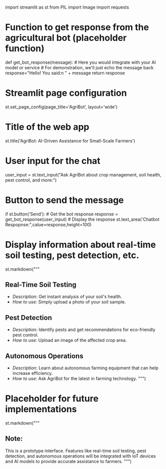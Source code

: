 import streamlit as st
from PIL import Image
import requests

# Function to get response from the agricultural bot (placeholder function)
def get_bot_response(message):
    # Here you would integrate with your AI model or service
    # For demonstration, we'll just echo the message back
    response="Hello! You said:n " + message
    return response

# Streamlit page configuration
st.set_page_config(page_title='AgriBot', layout='wide')

# Title of the web app

st.title('AgriBot: AI-Driven Assistance for Small-Scale Farmers')

# User input for the chat
user_input = st.text_input("Ask AgriBot about crop management, soil health, pest control, and more:")

# Button to send the message
if st.button('Send'):
    # Get the bot response
    response = get_bot_response(user_input)
    # Display the response
    st.text_area('Chatbot Respopnse:",calue=response,height=100)

# Display information about real-time soil testing, pest detection, etc.
st.markdown("""
## Real-Time Soil Testing
- *Description*: Get instant analysis of your soil's health.
- *How to use*: Simply upload a photo of your soil sample.

## Pest Detection
- *Description*: Identify pests and get recommendations for eco-friendly pest control.
- *How to use*: Upload an image of the affected crop area.

## Autonomous Operations
- *Description*: Learn about autonomous farming equipment that can help increase efficiency.
- *How to use*: Ask AgriBot for the latest in farming technology.
""")

# Placeholder for future implementations
st.markdown("""
## Note:
This is a prototype interface. Features like real-time soil testing, pest detection, and autonomous operations will be integrated with IoT devices and AI models to provide accurate assistance to farmers.
""")



